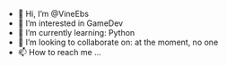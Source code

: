 - 👋 Hi, I’m @VineEbs
- 👀 I’m interested in GameDev
- 🌱 I’m currently learning: Python
- 💞️ I’m looking to collaborate on: at the moment, no one
- 📫 How to reach me ...

<!---
VineEbs/VineEbs is a ✨ special ✨ repository because its `README.md` (this file) appears on your GitHub profile.
You can click the Preview link to take a look at your changes.
--->
